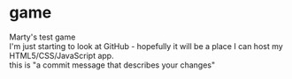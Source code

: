 # game
Marty's test game
<br>I'm just starting to look at GitHub - hopefully it will be a place I can host my HTML5/CSS/JavaScript app.
<br>this is "a commit message that describes your changes"

